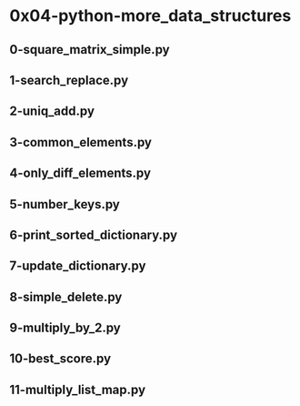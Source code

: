 # 0x04-python-more_data_structures
## 0-square_matrix_simple.py
## 1-search_replace.py
## 2-uniq_add.py
## 3-common_elements.py
## 4-only_diff_elements.py
## 5-number_keys.py
## 6-print_sorted_dictionary.py
## 7-update_dictionary.py
## 8-simple_delete.py
## 9-multiply_by_2.py
## 10-best_score.py
## 11-multiply_list_map.py
